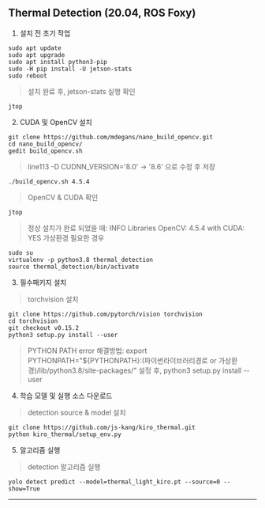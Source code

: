 Thermal Detection (20.04, ROS Foxy)
---
1. 설치 전 초기 작업
```
sudo apt update
sudo apt upgrade
sudo apt install python3-pip
sudo -H pip install -U jetson-stats
sudo reboot
```
> 설치 완료 후, jetson-stats 실행 확인
```
jtop
```

2.  CUDA 및 OpenCV 설치
```
git clone https://github.com/mdegans/nano_build_opencv.git
cd nano_build_opencv/
gedit build_opencv.sh
```

> line113 -D CUDNN_VERSION='8.0' -> '8.6' 으로 수정 후 저장

```	
./build_opencv.sh 4.5.4
```
> OpenCV & CUDA 확인
```
jtop
```
> 정상 설치가 완료 되었을 때: INFO Libraries OpenCV: 4.5.4 with CUDA: YES
> 가상환경 필요한 경우
```
sudo su
virtualenv -p python3.8 thermal_detection
source thermal_detection/bin/activate
```

3. 필수패키지 설치
> torchvision 설치
```
git clone https://github.com/pytorch/vision torchvision
cd torchvision
git checkout v0.15.2
python3 setup.py install --user
```	
>PYTHON PATH error 해결방법: export PYTHONPATH="${PYTHONPATH}:(파이썬라이브러리경로 or 가상환경)/lib/python3.8/site-packages/"
>설정 후, python3 setup.py install --user

4. 학습 모델 및 실행 소스 다운로드
> detection source & model 설치
```
git clone https://github.com/js-kang/kiro_thermal.git
python kiro_thermal/setup_env.py
```
5. 알고리즘 실행
> detection 알고리즘 실행
```
yolo detect predict --model=thermal_light_kiro.pt --source=0 --show=True
```	
---
